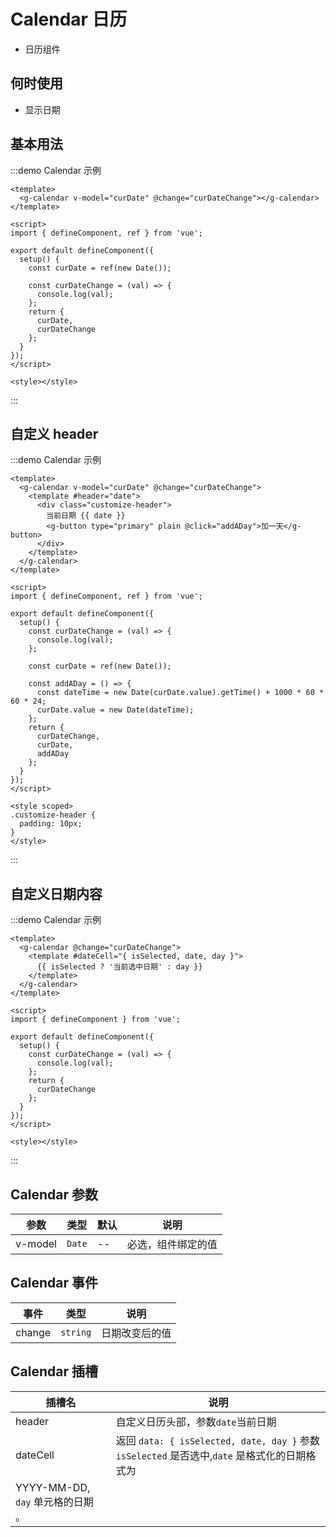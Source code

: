 # Calendar 日历

- 日历组件

## 何时使用

- 显示日期

## 基本用法

:::demo Calendar 示例

```vue
<template>
  <g-calendar v-model="curDate" @change="curDateChange"></g-calendar>
</template>

<script>
import { defineComponent, ref } from 'vue';

export default defineComponent({
  setup() {
    const curDate = ref(new Date());

    const curDateChange = (val) => {
      console.log(val);
    };
    return {
      curDate,
      curDateChange
    };
  }
});
</script>

<style></style>
```

:::

## 自定义 header

:::demo Calendar 示例

```vue
<template>
  <g-calendar v-model="curDate" @change="curDateChange">
    <template #header="date">
      <div class="customize-header">
        当前日期 {{ date }}
        <g-button type="primary" plain @click="addADay">加一天</g-button>
      </div>
    </template>
  </g-calendar>
</template>

<script>
import { defineComponent, ref } from 'vue';

export default defineComponent({
  setup() {
    const curDateChange = (val) => {
      console.log(val);
    };

    const curDate = ref(new Date());

    const addADay = () => {
      const dateTime = new Date(curDate.value).getTime() + 1000 * 60 * 60 * 24;
      curDate.value = new Date(dateTime);
    };
    return {
      curDateChange,
      curDate,
      addADay
    };
  }
});
</script>

<style scoped>
.customize-header {
  padding: 10px;
}
</style>
```

:::

## 自定义日期内容

:::demo Calendar 示例

```vue
<template>
  <g-calendar @change="curDateChange">
    <template #dateCell="{ isSelected, date, day }">
      {{ isSelected ? '当前选中日期' : day }}
    </template>
  </g-calendar>
</template>

<script>
import { defineComponent } from 'vue';

export default defineComponent({
  setup() {
    const curDateChange = (val) => {
      console.log(val);
    };
    return {
      curDateChange
    };
  }
});
</script>

<style></style>
```

:::

## Calendar 参数

| 参数    | 类型   | 默认 | 说明               |
| ------- | ------ | ---- | ------------------ |
| v-model | `Date` | --   | 必选，组件绑定的值 |

## Calendar 事件

| 事件   | 类型     | 说明           |
| ------ | -------- | -------------- |
| change | `string` | 日期改变后的值 |

## Calendar 插槽

| 插槽名                            | 说明                                                                                          |
| --------------------------------- | --------------------------------------------------------------------------------------------- |
| header                            | 自定义日历头部，参数`date`当前日期                                                            |
| dateCell                          | 返回 `data: { isSelected, date, day }` 参数 `isSelected` 是否选中,`date` 是格式化的日期格式为 |
| YYYY-MM-DD, `day` 单元格的日期 。 |
